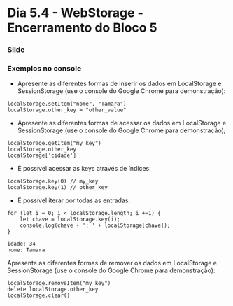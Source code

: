 # Dia 5.4 - WebStorage - Encerramento do Bloco 5

### Slide

### Exemplos no console

- Apresente as diferentes formas de inserir os dados em LocalStorage e SessionStorage (use o console do Google Chrome para demonstração):

````
localStorage.setItem("nome", "Tamara")
localStorage.other_key = "other_value"
````

- Apresente as diferentes formas de acessar os dados em LocalStorage e SessionStorage (use o console do Google Chrome para demonstração);

````
localStorage.getItem("my_key")
localStorage.other_key
localStorage['cidade']
````

- É possível acessar as keys através de índices:

````
localStorage.key(0) // my_key
localStorage.key(1) // other_key
````

- É possível iterar por todas as entradas:

````
for (let i = 0; i < localStorage.length; i +=1) {
    let chave = localStorage.key(i);
    console.log(chave + ': ' + localStorage[chave]);
}

idade: 34
nome: Tamara
````

Apresente as diferentes formas de remover os dados em LocalStorage e SessionStorage (use o console do Google Chrome para demonstração):

````
localStorage.removeItem("my_key")
delete localStorage.other_key
localStorage.clear()
````


